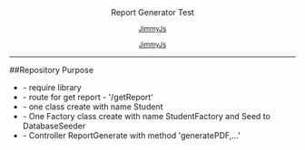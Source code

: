<div align="center">Report Generator Test</div>
<div>
<p align="center"><small><a href="https://github.com/Jimmy-JS/laravel-report-generator">JimmyJs</a></small></p>
<p align="center"><small><a href="https://github.com/barryvdh/laravel-snappy">JimmyJs</a></small></p>

<hr />
##Repository Purpose

<ul>
    <li>- require library</li>
    <li>- route for get report - '/getReport'</li>
    <li>- one class create with name Student</li>
    <li>- One Factory class create with name StudentFactory and Seed to DatabaseSeeder</li>
    <li>- Controller ReportGenerate with method 'generatePDF,...'</li>
</ul>

</div>
